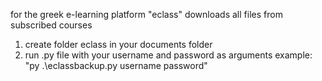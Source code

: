 for the greek e-learning platform "eclass"
downloads all files from subscribed courses

1) create folder eclass in your documents folder
2) run .py file with your username and password as arguments
example: "py .\eclassbackup.py username password"
